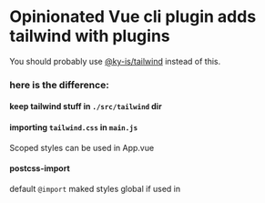 # Opinionated Vue cli plugin adds tailwind with plugins

You should probably use [@ky-is/tailwind](https://github.com/ky-is/vue-cli-plugin-tailwind) instead of this.

### here is the difference: 

#### keep tailwind stuff in `./src/tailwind` dir

#### importing `tailwind.css` in `main.js` 

Scoped styles can be used in App.vue

#### postcss-import

default `@import` maked styles global if used in <style scoped>,
using `postcss-import` in `postcss.config.js` fixes it.

#### tailwind plugins

##### Grid

.grid
.grid-columns-{size}
.col-span-{columns}
.grid-gap-{size}

##### Table

.table tr th td

##### Colors

Generating shades from one base color by taking thousands of small steps until desired WCAG Luminosity is reached.

## 

`vue add @therobot/tailwind`